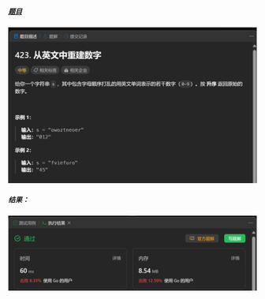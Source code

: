 ##### [题目](https://leetcode.cn/problems/reconstruct-original-digits-from-english/)
![pic](img.png)
##### 结果：
![pic](result.png)